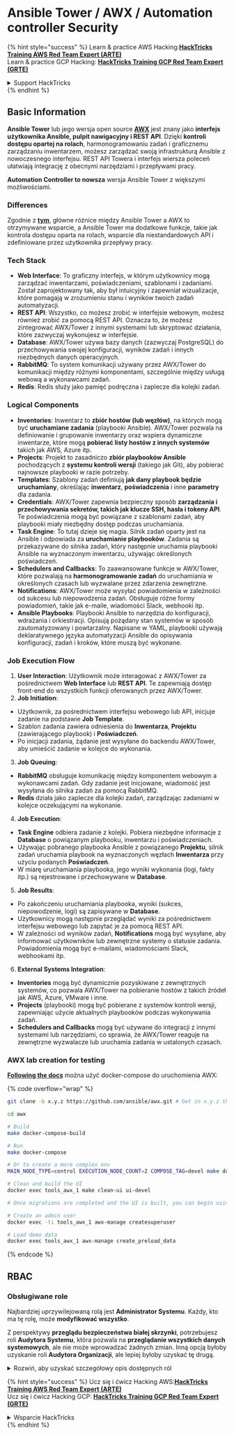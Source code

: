 # Ansible Tower / AWX / Automation controller Security

{% hint style="success" %}
Learn & practice AWS Hacking:<img src="../.gitbook/assets/image (1) (1).png" alt="" data-size="line">[**HackTricks Training AWS Red Team Expert (ARTE)**](https://training.hacktricks.xyz/courses/arte)<img src="../.gitbook/assets/image (1) (1).png" alt="" data-size="line">\
Learn & practice GCP Hacking: <img src="../.gitbook/assets/image (2).png" alt="" data-size="line">[**HackTricks Training GCP Red Team Expert (GRTE)**<img src="../.gitbook/assets/image (2).png" alt="" data-size="line">](https://training.hacktricks.xyz/courses/grte)

<details>

<summary>Support HackTricks</summary>

* Check the [**subscription plans**](https://github.com/sponsors/carlospolop)!
* **Join the** 💬 [**Discord group**](https://discord.gg/hRep4RUj7f) or the [**telegram group**](https://t.me/peass) or **follow** us on **Twitter** 🐦 [**@hacktricks\_live**](https://twitter.com/hacktricks\_live)**.**
* **Share hacking tricks by submitting PRs to the** [**HackTricks**](https://github.com/carlospolop/hacktricks) and [**HackTricks Cloud**](https://github.com/carlospolop/hacktricks-cloud) github repos.

</details>
{% endhint %}

## Basic Information

**Ansible Tower** lub jego wersja open source [**AWX**](https://github.com/ansible/awx) jest znany jako **interfejs użytkownika Ansible, pulpit nawigacyjny i REST API**. Dzięki **kontroli dostępu opartej na rolach**, harmonogramowaniu zadań i graficznemu zarządzaniu inwentarzem, możesz zarządzać swoją infrastrukturą Ansible z nowoczesnego interfejsu. REST API Towera i interfejs wiersza poleceń ułatwiają integrację z obecnymi narzędziami i przepływami pracy.

**Automation Controller to nowsza** wersja Ansible Tower z większymi możliwościami.

### Differences

Zgodnie z [**tym**](https://blog.devops.dev/ansible-tower-vs-awx-under-the-hood-65cfec78db00), główne różnice między Ansible Tower a AWX to otrzymywane wsparcie, a Ansible Tower ma dodatkowe funkcje, takie jak kontrola dostępu oparta na rolach, wsparcie dla niestandardowych API i zdefiniowane przez użytkownika przepływy pracy.

### Tech Stack

* **Web Interface**: To graficzny interfejs, w którym użytkownicy mogą zarządzać inwentarzami, poświadczeniami, szablonami i zadaniami. Został zaprojektowany tak, aby był intuicyjny i zapewniał wizualizacje, które pomagają w zrozumieniu stanu i wyników twoich zadań automatyzacji.
* **REST API**: Wszystko, co możesz zrobić w interfejsie webowym, możesz również zrobić za pomocą REST API. Oznacza to, że możesz zintegrować AWX/Tower z innymi systemami lub skryptować działania, które zazwyczaj wykonujesz w interfejsie.
* **Database**: AWX/Tower używa bazy danych (zazwyczaj PostgreSQL) do przechowywania swojej konfiguracji, wyników zadań i innych niezbędnych danych operacyjnych.
* **RabbitMQ**: To system komunikacji używany przez AWX/Tower do komunikacji między różnymi komponentami, szczególnie między usługą webową a wykonawcami zadań.
* **Redis**: Redis służy jako pamięć podręczna i zaplecze dla kolejki zadań.

### Logical Components

* **Inventories**: Inwentarz to **zbiór hostów (lub węzłów)**, na których mogą być **uruchamiane zadania** (playbooki Ansible). AWX/Tower pozwala na definiowanie i grupowanie inwentarzy oraz wspiera dynamiczne inwentarze, które mogą **pobierać listy hostów z innych systemów** takich jak AWS, Azure itp.
* **Projects**: Projekt to zasadniczo **zbiór playbooków Ansible** pochodzących z **systemu kontroli wersji** (takiego jak Git), aby pobierać najnowsze playbooki w razie potrzeby.
* **Templates**: Szablony zadań definiują **jak dany playbook będzie uruchamiany**, określając **inwentarz**, **poświadczenia** i inne **parametry** dla zadania.
* **Credentials**: AWX/Tower zapewnia bezpieczny sposób **zarządzania i przechowywania sekretów, takich jak klucze SSH, hasła i tokeny API**. Te poświadczenia mogą być powiązane z szablonami zadań, aby playbooki miały niezbędny dostęp podczas uruchamiania.
* **Task Engine**: To tutaj dzieje się magia. Silnik zadań oparty jest na Ansible i odpowiada za **uruchamianie playbooków**. Zadania są przekazywane do silnika zadań, który następnie uruchamia playbooki Ansible na wyznaczonym inwentarzu, używając określonych poświadczeń.
* **Schedulers and Callbacks**: To zaawansowane funkcje w AWX/Tower, które pozwalają na **harmonogramowanie zadań** do uruchamiania w określonych czasach lub wyzwalane przez zdarzenia zewnętrzne.
* **Notifications**: AWX/Tower może wysyłać powiadomienia w zależności od sukcesu lub niepowodzenia zadań. Obsługuje różne formy powiadomień, takie jak e-maile, wiadomości Slack, webhooki itp.
* **Ansible Playbooks**: Playbooki Ansible to narzędzia do konfiguracji, wdrażania i orkiestracji. Opisują pożądany stan systemów w sposób zautomatyzowany i powtarzalny. Napisane w YAML, playbooki używają deklaratywnego języka automatyzacji Ansible do opisywania konfiguracji, zadań i kroków, które muszą być wykonane.

### Job Execution Flow

1. **User Interaction**: Użytkownik może interagować z AWX/Tower za pośrednictwem **Web Interface** lub **REST API**. Te zapewniają dostęp front-end do wszystkich funkcji oferowanych przez AWX/Tower.
2. **Job Initiation**:
* Użytkownik, za pośrednictwem interfejsu webowego lub API, inicjuje zadanie na podstawie **Job Template**.
* Szablon zadania zawiera odniesienia do **Inwentarza**, **Projektu** (zawierającego playbook) i **Poświadczeń**.
* Po inicjacji zadania, żądanie jest wysyłane do backendu AWX/Tower, aby umieścić zadanie w kolejce do wykonania.
3. **Job Queuing**:
* **RabbitMQ** obsługuje komunikację między komponentem webowym a wykonawcami zadań. Gdy zadanie jest inicjowane, wiadomość jest wysyłana do silnika zadań za pomocą RabbitMQ.
* **Redis** działa jako zaplecze dla kolejki zadań, zarządzając zadaniami w kolejce oczekującymi na wykonanie.
4. **Job Execution**:
* **Task Engine** odbiera zadanie z kolejki. Pobiera niezbędne informacje z **Database** o powiązanym playbooku, inwentarzu i poświadczeniach.
* Używając pobranego playbooka Ansible z powiązanego **Projektu**, silnik zadań uruchamia playbook na wyznaczonych węzłach **Inwentarza** przy użyciu podanych **Poświadczeń**.
* W miarę uruchamiania playbooka, jego wyniki wykonania (logi, fakty itp.) są rejestrowane i przechowywane w **Database**.
5. **Job Results**:
* Po zakończeniu uruchamiania playbooka, wyniki (sukces, niepowodzenie, logi) są zapisywane w **Database**.
* Użytkownicy mogą następnie przeglądać wyniki za pośrednictwem interfejsu webowego lub zapytać je za pomocą REST API.
* W zależności od wyników zadań, **Notifications** mogą być wysyłane, aby informować użytkowników lub zewnętrzne systemy o statusie zadania. Powiadomienia mogą być e-mailami, wiadomościami Slack, webhookami itp.
6. **External Systems Integration**:
* **Inventories** mogą być dynamicznie pozyskiwane z zewnętrznych systemów, co pozwala AWX/Tower na pobieranie hostów z takich źródeł jak AWS, Azure, VMware i inne.
* **Projects** (playbooki) mogą być pobierane z systemów kontroli wersji, zapewniając użycie aktualnych playbooków podczas wykonywania zadań.
* **Schedulers and Callbacks** mogą być używane do integracji z innymi systemami lub narzędziami, co sprawia, że AWX/Tower reaguje na zewnętrzne wyzwalacze lub uruchamia zadania w ustalonych czasach.

### AWX lab creation for testing

[**Following the docs**](https://github.com/ansible/awx/blob/devel/tools/docker-compose/README.md) można użyć docker-compose do uruchomienia AWX:

{% code overflow="wrap" %}
```bash
git clone -b x.y.z https://github.com/ansible/awx.git # Get in x.y.z the latest release version

cd awx

# Build
make docker-compose-build

# Run
make docker-compose

# Or to create a more complex env
MAIN_NODE_TYPE=control EXECUTION_NODE_COUNT=2 COMPOSE_TAG=devel make docker-compose

# Clean and build the UI
docker exec tools_awx_1 make clean-ui ui-devel

# Once migrations are completed and the UI is built, you can begin using AWX. The UI can be reached in your browser at https://localhost:8043/#/home, and the API can be found at https://localhost:8043/api/v2.

# Create an admin user
docker exec -ti tools_awx_1 awx-manage createsuperuser

# Load demo data
docker exec tools_awx_1 awx-manage create_preload_data
```
{% endcode %}

## RBAC

### Obsługiwane role

Najbardziej uprzywilejowaną rolą jest **Administrator Systemu**. Każdy, kto ma tę rolę, może **modyfikować wszystko**.

Z perspektywy **przeglądu bezpieczeństwa białej skrzynki**, potrzebujesz roli **Audytora Systemu**, która pozwala na **przeglądanie wszystkich danych systemowych**, ale nie może wprowadzać żadnych zmian. Inną opcją byłoby uzyskanie roli **Audytora Organizacji**, ale lepiej byłoby uzyskać tę drugą.

<details>

<summary>Rozwiń, aby uzyskać szczegółowy opis dostępnych ról</summary>

1. **Administrator Systemu**:
* To rola superużytkownika z uprawnieniami do dostępu i modyfikacji każdego zasobu w systemie.
* Może zarządzać wszystkimi organizacjami, zespołami, projektami, inwentarzami, szablonami zadań itp.
2. **Audytor Systemu**:
* Użytkownicy z tą rolą mogą przeglądać wszystkie dane systemowe, ale nie mogą wprowadzać żadnych zmian.
* Ta rola jest zaprojektowana dla zgodności i nadzoru.
3. **Role Organizacji**:
* **Admin**: Pełna kontrola nad zasobami organizacji.
* **Audytor**: Tylko dostęp do przeglądania zasobów organizacji.
* **Członek**: Podstawowe członkostwo w organizacji bez żadnych specyficznych uprawnień.
* **Wykonaj**: Może uruchamiać szablony zadań w organizacji.
* **Przeczytaj**: Może przeglądać zasoby organizacji.
4. **Role Projektów**:
* **Admin**: Może zarządzać i modyfikować projekt.
* **Użyj**: Może używać projektu w szablonie zadań.
* **Aktualizuj**: Może aktualizować projekt za pomocą SCM (kontrola wersji).
5. **Role Inwentarza**:
* **Admin**: Może zarządzać i modyfikować inwentarz.
* **Ad Hoc**: Może uruchamiać polecenia ad hoc na inwentarzu.
* **Aktualizuj**: Może aktualizować źródło inwentarza.
* **Użyj**: Może używać inwentarza w szablonie zadań.
* **Przeczytaj**: Tylko dostęp do przeglądania.
6. **Role Szablonów Zadań**:
* **Admin**: Może zarządzać i modyfikować szablon zadań.
* **Wykonaj**: Może uruchomić zadanie.
* **Przeczytaj**: Tylko dostęp do przeglądania.
7. **Role Poświadczeń**:
* **Admin**: Może zarządzać i modyfikować poświadczenia.
* **Użyj**: Może używać poświadczeń w szablonach zadań lub innych odpowiednich zasobach.
* **Przeczytaj**: Tylko dostęp do przeglądania.
8. **Role Zespołów**:
* **Członek**: Część zespołu, ale bez żadnych specyficznych uprawnień.
* **Admin**: Może zarządzać członkami zespołu i powiązanymi zasobami.
9. **Role Przepływu Pracy**:
* **Admin**: Może zarządzać i modyfikować przepływ pracy.
* **Wykonaj**: Może uruchomić przepływ pracy.
* **Przeczytaj**: Tylko dostęp do przeglądania.

</details>

{% hint style="success" %}
Ucz się i ćwicz Hacking AWS:<img src="../.gitbook/assets/image (1) (1).png" alt="" data-size="line">[**HackTricks Training AWS Red Team Expert (ARTE)**](https://training.hacktricks.xyz/courses/arte)<img src="../.gitbook/assets/image (1) (1).png" alt="" data-size="line">\
Ucz się i ćwicz Hacking GCP: <img src="../.gitbook/assets/image (2).png" alt="" data-size="line">[**HackTricks Training GCP Red Team Expert (GRTE)**<img src="../.gitbook/assets/image (2).png" alt="" data-size="line">](https://training.hacktricks.xyz/courses/grte)

<details>

<summary>Wsparcie HackTricks</summary>

* Sprawdź [**plany subskrypcyjne**](https://github.com/sponsors/carlospolop)!
* **Dołącz do** 💬 [**grupy Discord**](https://discord.gg/hRep4RUj7f) lub [**grupy telegram**](https://t.me/peass) lub **śledź** nas na **Twitterze** 🐦 [**@hacktricks\_live**](https://twitter.com/hacktricks\_live)**.**
* **Podziel się trikami hackingowymi, przesyłając PR-y do** [**HackTricks**](https://github.com/carlospolop/hacktricks) i [**HackTricks Cloud**](https://github.com/carlospolop/hacktricks-cloud) repozytoriów github.

</details>
{% endhint %}
